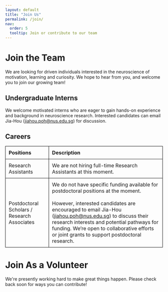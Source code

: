 ```yaml
---
layout: default
title: "Join Us"
permalink: /join/
nav:
  order: 5
  tooltip: Join or contribute to our team
---
```

# Join the Team

We are looking for driven individuals interested in the neuroscience of motivation, learning and curiosity. We hope to hear from you, and welcome you to join our growing team!

## Undergraduate Interns
We welcome motivated interns who are eager to gain hands-on experience and background in neuroscience research. Interested candidates can email Jia-Hou (jiahou.poh@nus.edu.sg) for discussion.

## Careers 
<table style="border-collapse: collapse; width: 100%;">
  <thead>
      <th style="border: 1px solid black; padding: 10px; text-align: left;">Positions</th>
      <th style="border: 1px solid black; padding: 10px; text-align: left;">Description</th>
  </thead>
  <tbody>
    <tr>
      <td style="border: 1px solid black; padding: 10px;">Research Assistants</td>
      <td style="border: 1px solid black; padding: 10px;">We are not hiring full-time Research Assistants at this moment.</td>
    </tr>
    <tr>
      <td style="border: 1px solid black; padding: 10px;">Postdoctoral Scholars / Research Associates</td>
      <td style="border: 1px solid black; padding: 10px;">
        We do not have specific funding available for postdoctoral positions at the moment.<br><br>
        However, interested candidates are encouraged to email Jia-Hou
        (<a href="mailto:jiahou.poh@nus.edu.sg">jiahou.poh@nus.edu.sg</a>) to discuss their research interests and potential pathways for funding.
        We’re open to collaborative efforts or joint grants to support postdoctoral research.
      </td>
    </tr>
  </tbody>
</table>


# Join As a Volunteer
We're presently working hard to make great things happen. Please check back soon for ways you can contribute!
